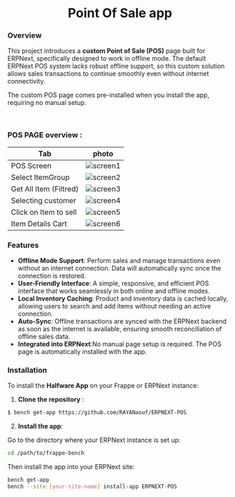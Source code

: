 <h1 align="center" >
  Point Of Sale app
</h1>

### Overview
This project introduces a **custom Point of Sale (POS)** page built for ERPNext, specifically designed to work in offline mode. The default ERPNext POS system lacks robust offline support, so this custom solution allows sales transactions to continue smoothly even without internet connectivity.

The custom POS page comes pre-installed when you install the app, requiring no manual setup.

<br>

### POS PAGE overview :
| Tab | photo |
|-----|-------|
|POS Screen             | ![screen1](https://github.com/user-attachments/assets/dd15895b-ff91-464d-9046-b30c75256b6b)|
|Select ItemGroup       | ![screen2](https://github.com/user-attachments/assets/539843ac-1886-4129-b245-a8d3cea87bb2)|
|Get All Item (Filtred) | ![screen3](https://github.com/user-attachments/assets/d0d72e4f-b6c2-4ed2-8b6d-1614ab9d8a68)|
|Selecting customer     | ![screen4](https://github.com/user-attachments/assets/43698fd7-1f24-44d8-a3d2-77e148b2a9e9)|
|Click on Item to sell  | ![screen5](https://github.com/user-attachments/assets/c964b503-b4be-4786-9829-fc1b7aa27db0)|
|Item Details Cart      | ![screen6](https://github.com/user-attachments/assets/34fa5a41-9cb5-41c6-9ecd-92925f5672ea)|



### Features
- **Offline Mode Support**: Perform sales and manage transactions even without an internet connection. Data will automatically sync once the connection is restored.
- **User-Friendly Interface**: A simple, responsive, and efficient POS interface that works seamlessly in both online and offline modes.
- **Local Inventory Caching**: Product and inventory data is cached locally, allowing users to search and add items without needing an active connection.
- **Auto-Sync**: Offline transactions are synced with the ERPNext backend as soon as the internet is available, ensuring smooth reconciliation of offline sales data.
- **Integrated into ERPNext**:No manual page setup is required. The POS page is automatically installed with the app.

### Installation
To install the **Halfware App** on your Frappe or ERPNext instance: 
1. **Clone the repository** : 
```bash
$ bench get-app https://github.com/RAYANaouf/ERPNEXT-POS
```
2. **Install the app**:

Go to the directory where your ERPNext instance is set up:
```bash
cd /path/to/frappe-bench
```
Then install the app into your ERPNext site:

```bash
bench get-app  
bench --site [your-site-name] install-app ERPNEXT-POS
```
